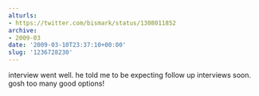 ```yaml
---
alturls:
- https://twitter.com/bismark/status/1308011852
archive:
- 2009-03
date: '2009-03-10T23:37:10+00:00'
slug: '1236728230'
---
```


interview went well. he told me to be expecting follow up interviews soon. gosh too many good options!

